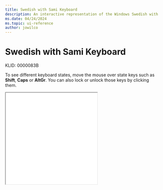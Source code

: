 ```yaml
---
title: Swedish with Sami Keyboard
description: An interactive representation of the Windows Swedish with Sami keyboard. To see different keyboard states, click or move the mouse over the state keys.
ms.date: 04/24/2024
ms.topic: ui-reference
author: jowilco
---
```


# Swedish with Sami Keyboard

KLID: 0000083B

To see different keyboard states, move the mouse over state keys such as **Shift**, **Caps** or **AltGr**. You can also lock or unlock those keys by clicking them.

<iframe src="kbdfi1_2.html" height="300"></iframe>
